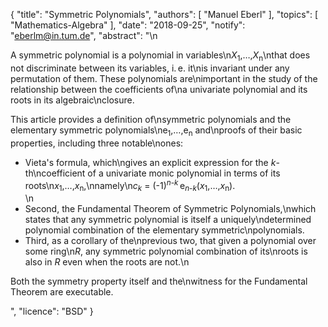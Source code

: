 {
    "title": "Symmetric Polynomials",
    "authors": [
        "Manuel Eberl"
    ],
    "topics": [
        "Mathematics-Algebra"
    ],
    "date": "2018-09-25",
    "notify": "eberlm@in.tum.de",
    "abstract": "\n<p>A symmetric polynomial is a polynomial in variables\n<em>X</em><sub>1</sub>,&hellip;,<em>X</em><sub>n</sub>\nthat does not discriminate between its variables, i.&thinsp;e. it\nis invariant under any permutation of them. These polynomials are\nimportant in the study of the relationship between the coefficients of\na univariate polynomial and its roots in its algebraic\nclosure.</p> <p>This article provides a definition of\nsymmetric polynomials and the elementary symmetric polynomials\ne<sub>1</sub>,&hellip;,e<sub>n</sub> and\nproofs of their basic properties, including three notable\nones:</p> <ul> <li> Vieta's formula, which\ngives an explicit expression for the <em>k</em>-th\ncoefficient of a univariate monic polynomial in terms of its roots\n<em>x</em><sub>1</sub>,&hellip;,<em>x</em><sub>n</sub>,\nnamely\n<em>c</em><sub><em>k</em></sub> = (-1)<sup><em>n</em>-<em>k</em></sup>&thinsp;e<sub><em>n</em>-<em>k</em></sub>(<em>x</em><sub>1</sub>,&hellip;,<em>x</em><sub>n</sub>).</li>\n<li>Second, the Fundamental Theorem of Symmetric Polynomials,\nwhich states that any symmetric polynomial is itself a uniquely\ndetermined polynomial combination of the elementary symmetric\npolynomials.</li> <li>Third, as a corollary of the\nprevious two, that given a polynomial over some ring\n<em>R</em>, any symmetric polynomial combination of its\nroots is also in <em>R</em> even when the roots are not.\n</ul> <p> Both the symmetry property itself and the\nwitness for the Fundamental Theorem are executable. </p>",
    "licence": "BSD"
}